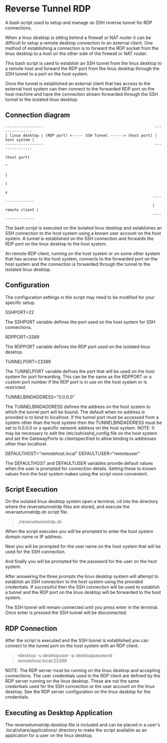 # Reverse Tunnel RDP

A bash script used to setup and manage an SSH reverse tunnel for RDP connections.

When a linux desktop is sitting behind a firewall or NAT router it can be 
difficult to setup a remote desktop connection to an external client. One method 
of establishing a connection is to forward the RDP socket from the linux 
desktop to a host on the other side of the firewall or NAT router.

This bash script is used to establish an SSH tunnel from the linux desktop to a 
remote host and forward the RDP port from the linux desktop through the SSH 
tunnel to a port on the host system.

Once the tunnel is established an external client that has access to the external 
host system can then connect to the forwarded RDP port on the host machine and 
have the connection stream forwarded through the SSH tunnel to the isolated 
linux desktop.


## Connection diagram

```
-----------------                                                  ---------------
| linux desktop | (RDP port) <----- SSH Tunnel ------> (host port) | host system |
-----------------                                                  ---------------
                                                                    (host port)
                                                                         ^
                                                                         |
                                                                         |
                                                                         v
                                                                  -----------------
                                                                  | remote client |
                                                                  -----------------
```

The bash script is executed on the isolated linux desktop and establishes an 
SSH connection to the host system using a known user account on the host system.
A tunnel is established on the SSH connection and forwards the RDP port on the 
linux desktop to the host system.

An remote RDP client, running on the host system or on some other system that 
has access to the host system, connects to the forwarded port on the host 
system and the connection is forwarded through the tunnel to the isolated 
linux desktop.


## Configuration

The configuration settings in the script may need to be modified for your 
specific setup.

SSHPORT=22

The SSHPORT variable defines the port used on the host system for SSH connections.

RDPPORT=3389

The RDPPORT variable defines the RDP port used on the isolated linux desktop.

TUNNELPORT=23389

The TUNNELPORT variable defines the port that will be used on the host system 
for port forwarding. This can be the same as the RDPPORT or a custom port 
number if the RDP port is in use on the host system or is restricted.

TUNNELBINDADDRESS="0.0.0.0"

The TUNNELBINDADDRESS defines the address on the host system to which the 
tunnel port will be bound. The default when no address is provided is to 
bind to localhost. If the tunnel port must be accessed from a system other 
than the host system then the TUNNELBINDADDRESS must be set to 0.0.0.0 or 
a specific network address on the host system. NOTE: It may be necessary 
to edit the /etc/ssh/sshd_config file on the host system and set the 
GatewayPorts to clientspecified to allow binding to addresses other than 
localhost.

DEFAULTHOST="remotehost.local"
DEFAULTUSER="remoteuser"

The DEFAULTHOST and DEFAULTUSER variables provide default values when the 
user is prompted for connection details. Setting these to known values from 
the host system makes using the script more convenient.


## Script Execution

On the isolated linux desktop system open a terminal, cd into the directory 
where the reversetunnelrdp files are stored, and execute the reversetunnelrdp.sh 
script file.

> ./reversetunnelrdp.sh

When the script executes you will be prompted to enter the host system domain 
name or IP address.

Next you will be prompted for the user name on the host system that will be 
used for the SSH connection.

And finally you will be prompted for the password for the user on the hsot 
system.

After answering the three prompts the linux desktop system will attempt to 
establish an SSH connection to the host system using the provided credentials.
If successful then the SSH connection will be used to establish a tunnel and 
the RDP port on the linux desktop will be forwarded to the host system.

The SSH tunnel will remain connected until you press enter in the terminal.
Once enter is pressed the SSH tunnel will be disconnected.


## RDP Connection

After the script is executed and the SSH tunnel is established you can 
connect to the tunnel port on the host system with an RDP client.

> rdesktop -u desktopuser -p desktoppassword remotehost.local:23389

NOTE: The RDP server must be running on the linux desktop and accepting 
connections. The user credentials used in the RDP client are defined by 
the RDP server running on the linux desktop. These are not the same 
credentials used for the SSH connection or the user account on the 
linux desktop. See the RDP server configuration on the linux desktop 
for the credentials.


## Executing as Desktop Application

The reversetunnelrdp.desktop file is included and can be placed in a 
user's .local/share/applications/ directory to make the script 
available as an application for a user on the linux desktop.
